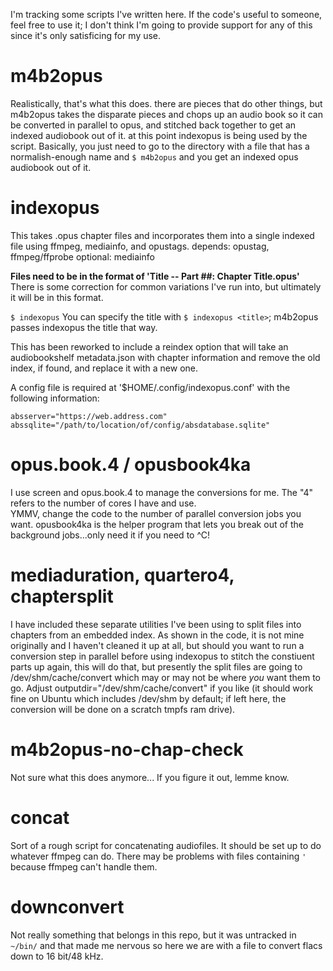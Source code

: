 I'm tracking some scripts I've written here.  If the code's useful to someone, feel free to use it; I don't think I'm going to provide support for any of this since it's only satisficing for my use.

# m4b2opus
Realistically, that's what this does.  there are pieces that do other things, but m4b2opus takes the disparate pieces and chops up an audio book so it can be converted in parallel to opus, and stitched back together to get an indexed audiobook out of it.  at this point indexopus is being used by the script.
Basically, you just need to go to the directory with a file that has a normalish-enough name and 
` $ m4b2opus ` and you get an indexed opus audiobook out of it.

# indexopus
This takes .opus chapter files and incorporates them into a single indexed file using ffmpeg, mediainfo, and opustags.
depends: opustag, ffmpeg/ffprobe
optional: mediainfo

**Files need to be in the format of 'Title -- Part ##: Chapter Title.opus'** 
There is some correction for common variations I've run into, but ultimately it will be in this format.

`$ indexopus` 
You can specify the title with `$ indexopus <title>`; m4b2opus passes indexopus the title that way.

This has been reworked to include a reindex option that will take an audiobookshelf metadata.json with chapter information and remove the old index, if found, and replace it with a new one.

A config file is required at '$HOME/.config/indexopus.conf' with the following information:
```
absserver="https://web.address.com"
abssqlite="/path/to/location/of/config/absdatabase.sqlite"
```

# opus.book.4 / opusbook4ka
I use screen and opus.book.4 to manage the conversions for me.  The "4" refers to the number of cores I have and use.  
YMMV, change the code to the number of parallel conversion jobs you want.
opusbook4ka is the helper program that lets you break out of the background jobs...only need it if you need to ^C!

# mediaduration, quartero4, chaptersplit
I have included these separate utilities I've been using to split files into chapters from an embedded index.
As shown in the code, it is not mine originally and I haven't cleaned it up at all, but should you want to run a conversion step in parallel before using indexopus to stitch the constiuent parts up again, this will do that, but presently the split files are going to /dev/shm/cache/convert which may or may not be where _you_ want them to go.  Adjust outputdir="/dev/shm/cache/convert" if you like (it should work fine on Ubuntu which includes /dev/shm by default; if left here, the conversion will be done on a scratch tmpfs ram drive).

# m4b2opus-no-chap-check
Not sure what this does anymore...  If you figure it out, lemme know.

# concat
Sort of a rough script for concatenating audiofiles. It should be set up to do whatever ffmpeg can do. There may be problems with files containing `'` because ffmpeg can't handle them.

# downconvert
Not really something that belongs in this repo, but it was untracked in `~/bin/` and that made me nervous so here we are with a file to convert flacs down to 16 bit/48 kHz.
